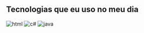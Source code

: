 ## Tecnologias que eu uso no meu dia

<div style="display: inline_block">
  <img align="center" alt="html" src="https://img.shields.io/badge/HTML-E34F26?style=for-the-badge&logo=html&logoColor=white" />
  <img align="center" alt="c#" src="https://img.shields.io/badge/CSS3-1572B6?style=for-the-badge&logo=css&logoColor=white" />
  <img align="center" alt="java" src="https://img.shields.io/badge/JavaScript-F7DF1E?style=for-the-badge&logo=&logoColor=black" />
  <img align="center" alt="php" src="img.shields.io/badge/PHP-777BB4?style=for-the-badge&logo=php&logoColor=white/>
</div><br/>
